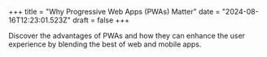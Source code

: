+++
title = "Why Progressive Web Apps (PWAs) Matter"
date = "2024-08-16T12:23:01.523Z"
draft = false
+++

  Discover the advantages of PWAs and how they can enhance the user experience by blending the best of web and mobile apps.
        